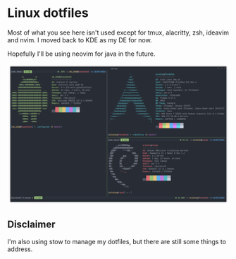 # Linux dotfiles
Most of what you see here isn't used except for tmux, alacritty, zsh, ideavim and nvim. I moved back to KDE as my DE for now.

Hopefully I'll be using neovim for java in the future.

![Bragging attempt](./images/term.png)

## Disclaimer
I'm also using stow to manage my dotfiles, but there are still some things to address.
